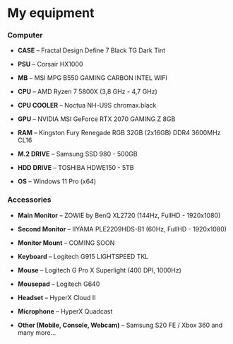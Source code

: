 <h1> My equipment </h1>

<h3>Computer</h3>

<ul><li><p><b>CASE</b> – Fractal Design Define 7 Black TG Dark Tint</li>
<li><p><b>PSU</b> – Corsair HX1000</li> 
<li><p><b>MB</b> – MSI MPG B550 GAMING CARBON INTEL WIFI</li>
<li><p><b>CPU</b> – AMD Ryzen 7 5800X (3,8 GHz - 4,7 GHz)</li>
<li><p><b>CPU COOLER</b> – Noctua NH-U9S chromax.black</li>
<li><p><b>GPU</b> – NVIDIA MSI GeForce RTX 2070 GAMING Z 8GB</li>
<li><p><b>RAM</b> – Kingston Fury Renegade RGB 32GB (2x16GB) DDR4 3600MHz CL16</li>
<li><p><b>M.2 DRIVE</b> – Samsung SSD 980 - 500GB</li>
<li><p><b>HDD DRIVE</b> – TOSHIBA HDWE150 - 5TB</li>
<li><p><b>OS</b> – Windows 11 Pro (x64)</li></ul>

<h3>Accessories</h3>

<ul><li><p><b>Main Monitor</b> – ZOWIE by BenQ XL2720 (144Hz, FullHD - 1920x1080)</li>
<li><p><b>Second Monitor</b> – IIYAMA PLE2209HDS-B1 (60Hz, FullHD - 1920x1080)</li>
<li><p><b>Monitor Mount</b> – COMING SOON</li>
<li><p><b>Keyboard</b> – Logitech G915 LIGHTSPEED TKL</li>
<li><p><b>Mouse</b> – Logitech G Pro X Superlight (400 DPI, 1000Hz)</li>
<li><p><b>Mousepad</b> – Logitech G640</li>
<li><p><b>Headset</b> – HyperX Cloud II</li>
<li><p><b>Microphone</b> – HyperX Quadcast</li>
<li><p><b>Other (Mobile, Console, Webcam)</b> – Samsung S20 FE / Xbox 360 and many more...</li></ul>
